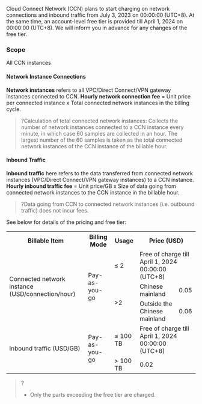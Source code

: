   
Cloud Connect Network (CCN) plans to start charging on network connections and inbound traffic from July 3, 2023 on 00:00:00 (UTC+8). At the same time, an account-level free tier is provided till April 1, 2024 on 00:00:00 (UTC+8). We will inform you in advance for any changes of the free tier. 

### Scope
All CCN instances

#### Network Instance Connections
**Network instances** refers to all VPC/Direct Connect/VPN gateway instances connected to CCN. **Hourly network connection fee** = Unit price per connected instance x Total connected network instances in the billing cycle.

>?Calculation of total connected network instances: Collects the number of network instances connected to a CCN instance every minute, in which case 60 samples are collected in an hour. The largest number of the 60 samples is taken as the total connected network instances of the CCN instance of the billable hour. 
>

#### Inbound Traffic
**Inbound traffic** here refers to the data transferred from connected network instances (VPC/Direct Connect/VPN gateway instances) to a CCN instance. **Hourly inbound traffic fee** = Unit price/GB x Size of data going from connected network instances to the CCN instance in the billable hour.

>?Data going from CCN to connected network instances (i.e. outbound traffic) does not incur fees. 
>

See below for details of the pricing and free tier: 
<table>
<tr>
<th>Billable Item</th>
<th>Billing Mode</th>
<th>Usage</th>
<th style="text-align:center"  colspan=3>Price (USD)</th>
</tr>
<tr>
<td rowspan=3>Connected network instance (USD/connection/hour)</td>
</td>
<td rowspan=3>Pay-as-you-go</td>
<td>≤ 2 </td>
<td colspan=2>Free of charge till April 1, 2024 00:00:00 (UTC+8)</td>
</tr>
<tr>
<td rowspan=2>>2</td>
<td>Chinese mainland</td>
<td>0.05</td>
</tr>
<tr>
<td>Outside the Chinese mainland</td>
<td>0.06</td>
</tr>
<tr>
<td rowspan=2>Inbound traffic (USD/GB)</td>
<td rowspan=2>Pay-as-you-go</td>
<td> ≤ 100 TB</td>
<td colspan=2>Free of charge till April 1, 2024 00:00:00 (UTC+8)</td>
</tr>
<tr>
<td>> 100 TB</td>
<td colspan=2>0.02</td>
</tr>
</table>


>?
>
>- Only the parts exceeding the free tier are charged.


 
 
 

